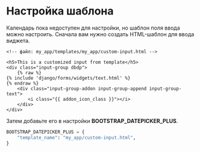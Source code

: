 # Настройка шаблона

Календарь пока недоступен для настройки, но шаблон поля ввода можно настроить. Сначала вам нужно создать HTML-шаблон для ввода виджета.

```django
<!-- файл: my_app/templates/my_app/custom-input.html -->

<h5>This is a customized input from template</h5>
<div class="input-group dbdp">
    {% raw %}
{% include 'django/forms/widgets/text.html' %}
{% endraw %}
    <div class="input-group-addon input-group-append input-group-text">
        <i class="{{ addon_icon_class }}"></i>
    </div>
</div>
```

Затем добавьте его в настройки **BOOTSTRAP\_DATEPICKER\_PLUS**.

```python
BOOTSTRAP_DATEPICKER_PLUS = {
    "template_name": "my_app/custom-input.html",
}
```
